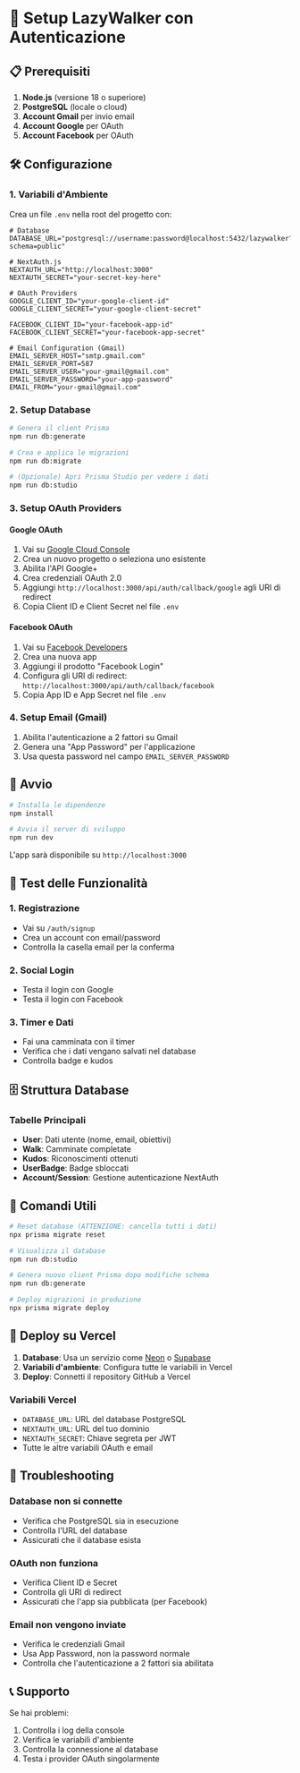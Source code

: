 # 🚀 Setup LazyWalker con Autenticazione

## 📋 Prerequisiti

1. **Node.js** (versione 18 o superiore)
2. **PostgreSQL** (locale o cloud)
3. **Account Gmail** per invio email
4. **Account Google** per OAuth
5. **Account Facebook** per OAuth

## 🛠️ Configurazione

### 1. Variabili d'Ambiente

Crea un file `.env` nella root del progetto con:

```env
# Database
DATABASE_URL="postgresql://username:password@localhost:5432/lazywalker?schema=public"

# NextAuth.js
NEXTAUTH_URL="http://localhost:3000"
NEXTAUTH_SECRET="your-secret-key-here"

# OAuth Providers
GOOGLE_CLIENT_ID="your-google-client-id"
GOOGLE_CLIENT_SECRET="your-google-client-secret"

FACEBOOK_CLIENT_ID="your-facebook-app-id"
FACEBOOK_CLIENT_SECRET="your-facebook-app-secret"

# Email Configuration (Gmail)
EMAIL_SERVER_HOST="smtp.gmail.com"
EMAIL_SERVER_PORT=587
EMAIL_SERVER_USER="your-gmail@gmail.com"
EMAIL_SERVER_PASSWORD="your-app-password"
EMAIL_FROM="your-gmail@gmail.com"
```

### 2. Setup Database

```bash
# Genera il client Prisma
npm run db:generate

# Crea e applica le migrazioni
npm run db:migrate

# (Opzionale) Apri Prisma Studio per vedere i dati
npm run db:studio
```

### 3. Setup OAuth Providers

#### Google OAuth
1. Vai su [Google Cloud Console](https://console.cloud.google.com/)
2. Crea un nuovo progetto o seleziona uno esistente
3. Abilita l'API Google+ 
4. Crea credenziali OAuth 2.0
5. Aggiungi `http://localhost:3000/api/auth/callback/google` agli URI di redirect
6. Copia Client ID e Client Secret nel file `.env`

#### Facebook OAuth
1. Vai su [Facebook Developers](https://developers.facebook.com/)
2. Crea una nuova app
3. Aggiungi il prodotto "Facebook Login"
4. Configura gli URI di redirect: `http://localhost:3000/api/auth/callback/facebook`
5. Copia App ID e App Secret nel file `.env`

### 4. Setup Email (Gmail)

1. Abilita l'autenticazione a 2 fattori su Gmail
2. Genera una "App Password" per l'applicazione
3. Usa questa password nel campo `EMAIL_SERVER_PASSWORD`

## 🚀 Avvio

```bash
# Installa le dipendenze
npm install

# Avvia il server di sviluppo
npm run dev
```

L'app sarà disponibile su `http://localhost:3000`

## 📱 Test delle Funzionalità

### 1. Registrazione
- Vai su `/auth/signup`
- Crea un account con email/password
- Controlla la casella email per la conferma

### 2. Social Login
- Testa il login con Google
- Testa il login con Facebook

### 3. Timer e Dati
- Fai una camminata con il timer
- Verifica che i dati vengano salvati nel database
- Controlla badge e kudos

## 🗄️ Struttura Database

### Tabelle Principali
- **User**: Dati utente (nome, email, obiettivi)
- **Walk**: Camminate completate
- **Kudos**: Riconoscimenti ottenuti
- **UserBadge**: Badge sbloccati
- **Account/Session**: Gestione autenticazione NextAuth

## 🔧 Comandi Utili

```bash
# Reset database (ATTENZIONE: cancella tutti i dati)
npx prisma migrate reset

# Visualizza il database
npm run db:studio

# Genera nuovo client Prisma dopo modifiche schema
npm run db:generate

# Deploy migrazioni in produzione
npx prisma migrate deploy
```

## 🚀 Deploy su Vercel

1. **Database**: Usa un servizio come [Neon](https://neon.tech/) o [Supabase](https://supabase.com/)
2. **Variabili d'ambiente**: Configura tutte le variabili in Vercel
3. **Deploy**: Connetti il repository GitHub a Vercel

### Variabili Vercel
- `DATABASE_URL`: URL del database PostgreSQL
- `NEXTAUTH_URL`: URL del tuo dominio
- `NEXTAUTH_SECRET`: Chiave segreta per JWT
- Tutte le altre variabili OAuth e email

## 🐛 Troubleshooting

### Database non si connette
- Verifica che PostgreSQL sia in esecuzione
- Controlla l'URL del database
- Assicurati che il database esista

### OAuth non funziona
- Verifica Client ID e Secret
- Controlla gli URI di redirect
- Assicurati che l'app sia pubblicata (per Facebook)

### Email non vengono inviate
- Verifica le credenziali Gmail
- Usa App Password, non la password normale
- Controlla che l'autenticazione a 2 fattori sia abilitata

## 📞 Supporto

Se hai problemi:
1. Controlla i log della console
2. Verifica le variabili d'ambiente
3. Controlla la connessione al database
4. Testa i provider OAuth singolarmente

